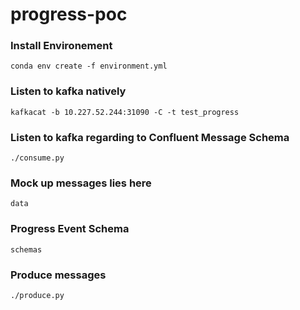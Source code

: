 # progress-poc

### Install Environement
```
conda env create -f environment.yml
```

### Listen to kafka natively
```
kafkacat -b 10.227.52.244:31090 -C -t test_progress
```

### Listen to kafka regarding to Confluent Message Schema
```
./consume.py
```

### Mock up messages lies here
```
data
```

### Progress Event Schema
```
schemas
```

### Produce messages
```
./produce.py
```
